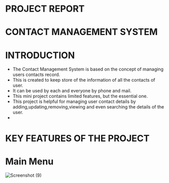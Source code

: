 # PROJECT REPORT


 # CONTACT MANAGEMENT SYSTEM
 
  # INTRODUCTION
  
   * The Contact Management System is based on the concept of managing users contacts record.
   * This is created to keep store of the information of all the contacts of user.
   * It can be used by each and everyone by phone and mail.
   * This mini project contains limited features, but the essential one.
   * This project is helpful for managing user contact details by adding,updating,removing,viewing and even searching the details of the user.
   * 
  # KEY FEATURES OF THE PROJECT
   # Main Menu
   
   ![Screenshot (9)](https://user-images.githubusercontent.com/101514904/161441958-854a295c-1e61-4037-8d2d-9b51a9dd2aa2.png)

   
